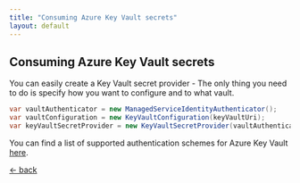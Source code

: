 ```yaml
---
title: "Consuming Azure Key Vault secrets"
layout: default
---
```


## Consuming Azure Key Vault secrets
You can easily create a Key Vault secret provider - The only thing you need to do is specify how you want to configure and to what vault.

```csharp
var vaultAuthenticator = new ManagedServiceIdentityAuthenticator();
var vaultConfiguration = new KeyVaultConfiguration(keyVaultUri);
var keyVaultSecretProvider = new KeyVaultSecretProvider(vaultAuthenticator, vaultConfiguration)
```

You can find a list of supported authentication schemes for Azure Key Vault [here](./../../auth/azure-key-vault).

[&larr; back](/)
